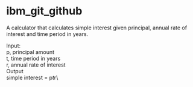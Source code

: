 # ibm_git_github
A calculator that calculates simple interest given principal, annual rate of interest and time period in years.

Input:\
   p, principal amount\
   t, time period in years\
   r, annual rate of interest\
Output\
   simple interest = p*t*r\
